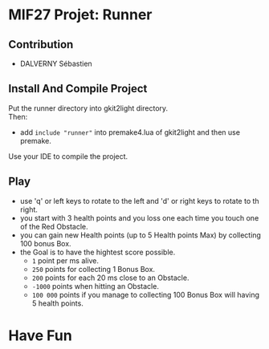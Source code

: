 # MIF27 Projet: Runner

## Contribution
 - DALVERNY Sébastien


## Install And Compile Project
Put the runner directory into gkit2light directory.  
Then:   
 - add `include "runner"` into premake4.lua of gkit2light and then use premake.  
   
Use your IDE to compile the project.  


## Play
- use 'q' or left keys to rotate to the left and 'd' or right keys to rotate to th right.  
- you start with 3 health points and you loss one each time you touch one of the Red Obstacle.  
- you can gain new Health points (up to 5 Health points Max) by collecting 100 bonus Box.  
- the Goal is to have the hightest score possible.  
    * `1` point per ms alive.  
    * `250` points for collecting 1 Bonus Box.  
    * `200` points for each 20 ms close to an Obstacle.  
    * `-1000` points when hitting an Obstacle.  
    * `100 000` points if you manage to collecting 100 Bonus Box will having 5 health points.  
    
    
# Have Fun  
